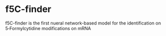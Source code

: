 # f5C-finder
f5C-finder is the first nueral network-based model for the identification on 5‑Formylcytidine modifications on mRNA
